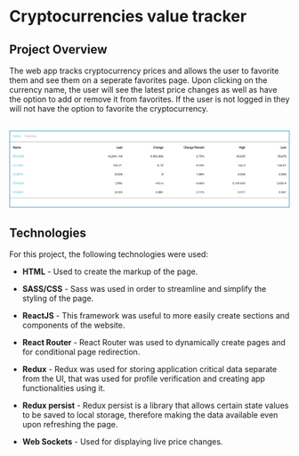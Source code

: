 <h1>
Cryptocurrencies value tracker
</h1>

<h2>Project Overview</h2>
<p> 
The web app tracks cryptocurrency prices and allows the user to favorite them and see them on a seperate favorites page. Upon clicking on the currency name, the user will see the latest price changes as well as have the option to add or remove it from favorites. If the user is not logged in they will not have the option to favorite the cryptocurrency.
</p>
<br/>
<img src="./src/assets/images/readme_project_preview.png">


<h2>Technologies</h2>
<p>For this project, the following technologies were used:</p>
<ul>
    <li><p><span style="font-weight: bold">HTML</span> - Used to create the markup of the page.</p>
    </li>
        <li><p><span style="font-weight: bold">SASS/CSS</span> - Sass was used in order to streamline and simplify the styling of the page.</p>
    </li>
        </li>
        <li><p><span style="font-weight: bold">ReactJS</span> - This framework was useful to more easily create sections and components of the website.</p>
    </li>
    <li><p><span style="font-weight: bold">React Router</span> - React Router was used to dynamically create pages and for conditional page redirection.</p>
    </li>
        <li><p><span style="font-weight: bold">Redux</span> - Redux was used for storing application critical data separate from the UI, that was used for profile verification and creating app functionalities using it.</p>
    </li>
        </li>
        <li><p><span style="font-weight: bold">Redux persist</span> - Redux persist is a library that allows certain state values to be saved to local storage, therefore making the data available even upon refreshing the page.</p>
    </li>
        <li><p><span style="font-weight: bold">Web Sockets</span> - Used for displaying live price changes.</p>
    </li>

</ul>
